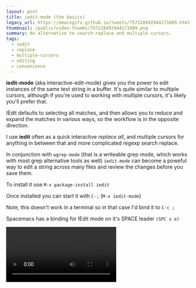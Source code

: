 ```yaml
---
layout: post
title: iedit-mode (the basics)
legacy_url: https://emacsgifs.github.io/tweets/757220492944171009.html
thumbnail: /public/video-thumbs/757220492944171009.png
summary: An alternative to search-replace and multiple cursors.
tags:
  - iedit
  - replace
  - multiple-cursors
  - editing
  - convenience
---
```


**iedit-mode** (aka interactive-edit-mode) gives you the power to edit
instances of the same text string in a buffer.  It's quite similar to
multiple cursors, although if you're used to working with multiple
cursors, it's likely you'll prefer that.

IEdit defaults to selecting all matches, and then allows you to reduce
and expand the matches in various ways, so the workflow is in the
opposite direction.

I use **iedit** often as a quick interactive _replace all_,
and multiple cursors for anything in between that and more complicated
regexp search replace.

In conjunction with `wgrep-mode` (that is a writeable grep mode, which
works with most grep alternative tools as well) `iedit-mode` can
become a poweful way to edit a string across many files and review the
changes before you save them.

To install it use `M-x package-install iedit`

Once installed you can start it with `C-;` (`M-x iedit-mode`)

Note, this doesn't work in a terminal so in that case I'd bind it to `C-c ;`

Spacemacs has a binding for IEdit mode on it's SPACE leader `(SPC s e)`

<video controls autoplay loop>
  <source src="/public/videos/757220492944171009.mp4" type="video/mp4">
    Sorry your browser does not support the video tag, maybe time to upgrade?
</video>
